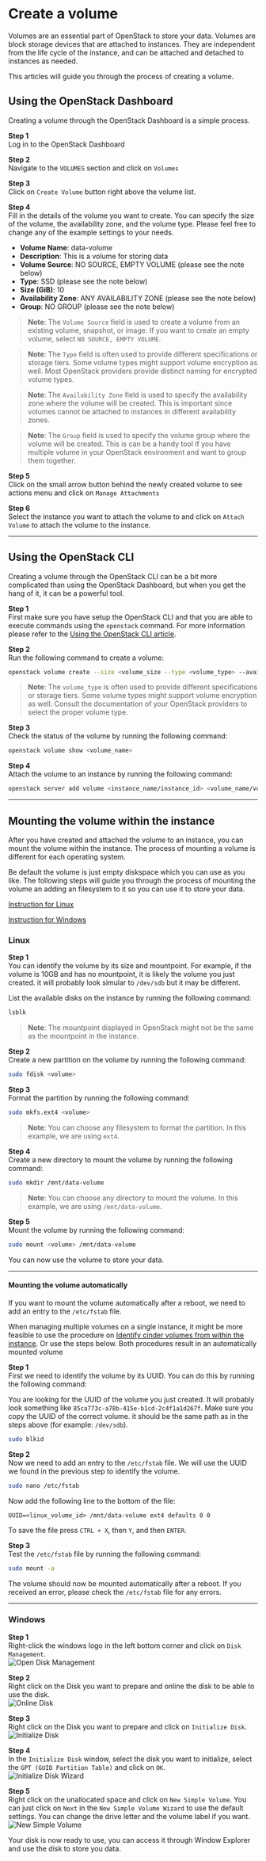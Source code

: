 # Create a volume

Volumes are an essential part of OpenStack to store your data. Volumes are 
block storage devices that are attached to instances. They are independent
from the life cycle of the instance, and can be attached and detached to
instances as needed.

This articles will guide you through the process of creating a volume.

## Using the OpenStack Dashboard
Creating a volume through the OpenStack Dashboard is a simple process. 

**Step 1**  
Log in to the OpenStack Dashboard

**Step 2**  
Navigate to the `VOLUMES` section and click on `Volumes`

**Step 3**  
Click on `Create Volume` button right above the volume list.

**Step 4**  
Fill in the details of the volume you want to create. You can specify the size
of the volume, the availability zone, and the volume type. Please feel free
to change any of the example settings to your needs. 



- **Volume Name**: data-volume
- **Description**: This is a volume for storing data
- **Volume Source**: NO SOURCE, EMPTY VOLUME (please see the note below)
- **Type**: SSD (please see the note below)
- **Size (GiB)**: 10
- **Availability Zone**: ANY AVAILABILITY ZONE (please see the note below)
- **Group**: NO GROUP (please see the note below)

> **Note**: The `Volume Source` field is used to create a volume from an
existing volume, snapshot, or image. If you want to create an empty volume, 
select `NO SOURCE, EMPTY VOLUME`.

> **Note**: The `Type` field is often used to provide different specifications
or storage tiers. Some volume types might support volume encryption as well.
Most OpenStack providers provide distinct naming for encrypted volume types.

> **Note**: The `Availability Zone` field is used to specify the availability
zone where the volume will be created. This is important since volumes cannot
be attached to instances in different availability zones.

> **Note**: The `Group` field is used to specify the volume group where the
volume will be created. This is can be a handy tool if you have multiple volume
in your OpenStack environment and want to group them together.

**Step 5**  
Click on the small arrow button behind the newly created volume to see actions
menu and click on `Manage Attachments`

**Step 6**  
Select the instance you want to attach the volume to and click on
`Attach Volume` to attach the volume to the instance.

---

## Using the OpenStack CLI
Creating a volume through the OpenStack CLI can be a bit more complicated than
using the OpenStack Dashboard, but when you get the hang of it, it can be a
powerful tool.

**Step 1**  
First make sure you have setup the OpenStack CLI and that you are able to
execute commands using the `openstack` command. For more information please
refer to the
[Using the OpenStack CLI article](../getting-started/using-the-cli-linux.md).

**Step 2**  
Run the following command to create a volume:

```bash
openstack volume create --size <volume_size --type <volume_type> --availability-zone <availability_zone> <volume_name>
```
> **Note**: The `volume_type` is often used to provide different specifications
or storage tiers. Some volume types might support volume encryption as well.
Consult the documentation of your OpenStack providers to select the proper volume
type.

**Step 3**  
Check the status of the volume by running the following command:

```bash
openstack volume show <volume_name>
```

**Step 4**  
Attach the volume to an instance by running the following command:

```bash
openstack server add volume <instance_name/instance_id> <volume_name/volume_id>
```

---

## Mounting the volume within the instance
After you have created and attached the volume to an instance, you can mount
the volume within the instance. The process of mounting a volume is different
for each operating system.

Be default the volume is just empty diskspace which you can use as you like.
The following steps will guide you through the process of mounting the volume
an adding an filesystem to it so you can use it to store your data.

[Instruction for Linux](#linux)

[Instruction for Windows](#windows)

### Linux
**Step 1**  
You can identify the volume by its size and mountpoint. For example, if the
volume is 10GB and has no mountpoint, it is likely the volume you just
created. it will probably look simular to `/dev/sdb` but it may be different.

List the available disks on the instance by running the following command:

```bash
lsblk
```

> **Note**: The mountpoint displayed in OpenStack might not be the same as the
mountpoint in the instance.

**Step 2**  
Create a new partition on the volume by running the following command:

```bash
sudo fdisk <volume>
```

**Step 3**  
Format the partition by running the following command:

```bash
sudo mkfs.ext4 <volume>
```

> **Note**: You can choose any filesystem to format the partition. In this
example, we are using `ext4`.

**Step 4**  
Create a new directory to mount the volume by running the following command:

```bash
sudo mkdir /mnt/data-volume
```

> **Note**: You can choose any directory to mount the volume. In this example,
we are using `/mnt/data-volume`.

**Step 5**  
Mount the volume by running the following command:

```bash
sudo mount <volume> /mnt/data-volume
```

You can now use the volume to store your data.

---

#### Mounting the volume automatically
If you want to mount the volume automatically after a reboot, we need to add
an entry to the `/etc/fstab` file.

When managing multiple volumes on a single instance, it might be more feasible 
to use the procedure on 
[Identify cinder volumes from within the instance](identify-volumes.md).
Or use the steps below. Both procedures result in an automatically mounted volume

**Step 1**  
First we need to identify the volume by its UUID. You can do this by running
the following command:

You are looking for the UUID of the volume you just created. It will probably
look something like `85ca773c-a78b-415e-b1cd-2c4f1a1d267f`. Make sure you copy
the UUID of the correct volume. it should be the same path as in the steps
above (for example: `/dev/sdb`).

```bash
sudo blkid
```

**Step 2**  
Now we need to add an entry to the `/etc/fstab` file. We will use the UUID we
found in the previous step to identify the volume.

```bash
sudo nano /etc/fstab
```

Now add the following line to the bottom of the file:
```fstab
UUID=<linux_volume_id> /mnt/data-volume ext4 defaults 0 0
```

To save the file press `CTRL + X`, then `Y`, and then `ENTER`.

**Step 3**  
Test the `/etc/fstab` file by running the following command:

```bash
sudo mount -a
```

The volume should now be mounted automatically after a reboot. If you received
an error, please check the `/etc/fstab` file for any errors.

---

### Windows
**Step 1**  
Right-click the windows logo in the left bottom corner and click
on `Disk Management`.  
![Open Disk Management](../../assets/images/2024-02-28-resize-volume/2024-02-28-open-diskmanagement.png)

**Step 2**  
Right click on the Disk you want to prepare and online the disk to be able
to use the disk.  
![Online Disk](../../assets/images/2024-03-01-create-a-volume.md/online_disk.png)

**Step 3**  
Right click on the Disk you want to prepare and click on `Initialize Disk`.  
![Initialize Disk](../../assets/images/2024-03-01-create-a-volume.md/initialize_disk.png)

**Step 4**  
In the `Initialize Disk` window, select the disk you want to initialize, select
the `GPT (GUID Partition Table)` and click on `OK`.  
![Initialize Disk Wizard](../../assets/images/2024-03-01-create-a-volume.md/initialize_disk_wizard.png)

**Step 5**  
Right click on the unallocated space and click on `New Simple Volume`. You
can just click on `Next` in the `New Simple Volume Wizard` to use the default
settings. You can change the drive letter and the volume label if you want.  
![New Simple Volume](../../assets/images/2024-03-01-create-a-volume.md/new_simple_volume.png)

Your disk is now ready to use, you can access it through Window Explorer and 
use the disk to store you data.
